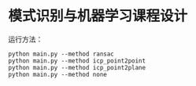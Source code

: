 # 模式识别与机器学习课程设计

运行方法：

```shell
python main.py --method ransac
python main.py --method icp_point2point
python main.py --method icp_point2plane
python main.py --method none
```